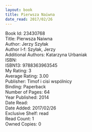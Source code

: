 ```yaml
---
layout: book
title: Pierwsza Naiwna
date_read: 2017/02/26
---
```


Book Id: 23430768<br />
Title: Pierwsza Naiwna<br />
Author: Jerzy Szyłak<br />
Author l-f: Szyłak, Jerzy<br />
Additional Authors: Katarzyna Urbaniak<br />
ISBN: <br />
ISBN13: 9788363963545<br />
My Rating: 3<br />
Average Rating: 3.00<br />
Publisher: Timof i cisi wspólnicy<br />
Binding: Paperback<br />
Number of Pages: 64<br />
Year Published: 2014<br />
Date Read: <br />
Date Added: 2017/02/26<br />
Exclusive Shelf: read<br />
Read Count: 1<br />
Owned Copies: 0<br />

